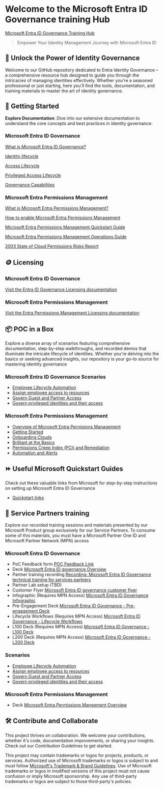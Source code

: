 # Welcome to the Microsoft Entra ID Governance training Hub

[Microsoft Entra ID Governance Training Hub](https://aka.ms/EntraIDGovernanceTraining)

> Empower Your Identity Management Journey with Microsoft Entra ID

## 🔐 Unlock the Power of Identity Governance

Welcome to our GitHub repository dedicated to Entra Identity Governance – a comprehensive resource hub designed to guide you through the intricacies of managing identities effectively. Whether you're a seasoned professional or just starting, here you'll find the tools, documentation, and training materials to master the art of identity governance.

## 🚀 Getting Started

 **Explore Documentation**: Dive into our extensive documentation to understand the core concepts and best practices in identity governance.

### Microsoft Entra ID Governance

[What is Microsoft Entra ID Governance?](https://learn.microsoft.com/en-us/entra/id-governance/identity-governance-overview)

[Identity lifecycle](https://learn.microsoft.com/en-us/entra/id-governance/identity-governance-overview#identity-lifecycle)

[Access Lifecycle](https://learn.microsoft.com/en-us/entra/id-governance/identity-governance-overview#access-lifecycle)

[Privileged Access Lifecycle](https://learn.microsoft.com/en-us/entra/id-governance/identity-governance-overview#privileged-access-lifecycle)

[Governance Capabilities](https://learn.microsoft.com/en-us/entra/id-governance/identity-governance-overview#governance-capabilities-in-other-microsoft-entra-features)

### Microsoft Entra Permissions Management

[What is Microsoft Entra Permissions Management?](https://learn.microsoft.com/en-us/entra/permissions-management/overview)

[How to enable Microsoft Entra Permissions Management](https://learn.microsoft.com/en-us/entra/permissions-management/onboard-enable-tenant)

[Microsoft Entra Permissions Management Quickstart Guide](https://learn.microsoft.com/en-us/entra/permissions-management/permissions-management-quickstart-guide)

[Microsoft Entra Permissions Management Operations Guide](https://learn.microsoft.com/en-us/entra/architecture/permissions-manage-ops-guide-intro)

[2003 State of Cloud Permissions Risks Report](https://go.microsoft.com/fwlink/?linkid=2228627&clcid=0x409&culture=en-us&country=us)

## 🪙 Licensing

### Microsoft Entra ID Governance

[Visit the Entra ID Governance Licensing documentation](https://learn.microsoft.com/en-us/entra/id-governance/licensing-fundamentals )

### Microsoft Entra Permissions Management

[Visit the Entra Permissions Management Licensing documentation](https://www.microsoft.com/en-us/security/business/identity-access/microsoft-entra-permissions-management#pricing)

## 📦 POC in a Box

Explore a diverse array of scenarios featuring comprehensive documentation, step-by-step walkthroughs, and recorded demos that illuminate the intricate lifecycle of identities. Whether you're delving into the basics or seeking advanced insights, our repository is your go-to source for mastering identity governance

### Microsoft Entra ID Governance Scenarios

- [Employee Lifecycle Automation](./IGAPOC/Employee%20Lifecycle%20Automation/EmployeeLifecycle.md)
- [Assign employee access to resources](./IGAPOC/Assign%20employee%20access%20to%20resources/AssignEmployeeAccess.md)
- [Govern Guest and Partner Access](./IGAPOC/Govern%20Guest%20and%20Partner%20Access/GovernGuestsPartnerAccess.md)
- [Govern privileged identities and their access](./IGAPOC/Govern%20Privileged%20Identities/GovernprivilegedIdentities.md)

### Microsoft Entra Permissions Management

- [Overview of Microsoft Entra Permisions Management](./EPMPOC/00-MEPM_PoC_Overview/Overview.md)
- [Getting Started](./EPMPOC/01-MEPM_PoC_Getting_Started/Getting_Started.md)
- [Onboarding Clouds](./EPMPOC/02-MEPM_PoC_Onboarding_Clouds/Onboarding_Clouds.md)
- [Brilliant at the Basics](./EPMPOC/03-MEPM_PoC_Brilliant_at_the_Basics/Brilliant_at_the_Basics.md)
- [Permissions Creep Index (PCI) and Remediation](./EPMPOC/04-MEPM_PCI_and_Remediation/PCI_and_Remediation.md)
- [Automation and Alerts](./EPMPOC/05-MEPM_Automation_and_Alerts/Automation_and_Alerts.md)

## ⏩ Useful Microsoft Quickstart Guides

Check out these valuable links from Microsoft for step-by-step instructions on setting up Microsoft Entra ID Governance

- [Quickstart links](./Quickstart/Readme.md)

## 🤝 Service Partners training

Explore our recorded training sessions and materials presented by our Microsoft Product group exclusively for our Service Partners. To consume some of this materials, you must have a Microsoft Partner One ID and Microsoft Partner Network (MPN) access

### Microsoft Entra ID Governance 
- PoC Feedback form [POC Feedback Link](https://aka.ms/IGAPOCSurvey)
- Deck [Microsoft Entra ID governance Overview](https://github.com/microsoft/EntraIDGovernance-Training/blob/main/Partners/Microsoft%20Entra%20ID%20governance%20Overview.pptx)
- Partner training recording [Recording: Microsoft Entra ID Governance technical training for services partners](https://www.youtube.com/watch?v=QCpmBknNkbI)
- Partner Lab setup (TBD)
- Customer Flyer [Microsoft Entra ID governance customer flyer](https://github.com/microsoft/EntraIDGovernance-Training/blob/main/Partners/00-MEIG_Customer%20Email%20template%20_Flyer.pptx)
- Infographic (Requires MPN Access) [Microsoft Entra ID Governance Infographic](https://microsoft.seismic.com/Link/Content/DCRMc68PfX4MdGfGgF8m8qFJd7pj)
- Pre-Engagement Deck [Microsoft Entra ID Governance - Pre-engagement Deck](https://github.com/microsoft/EntraIDGovernance-Training/blob/main/Partners/EIGA%20-%20POC%20Pre-engagement.pptx)
- Lifecycle Workflows (Requires MPN Access) [Microsoft Entra ID Governance - Lifecycle Workflows](https://microsoft.seismic.com/Link/Content/DCDJ9qhjHRBJj8mFbFbV77qC4WT3)
- L100 Deck (Requires MPN Access) [Microsoft Entra ID Governance - L100 Deck](https://microsoft.seismic.com/Link/Content/DChcDCTCVb9hHGQCPcqT8XHGfQDB)
- L200 Deck (Requires MPN Access) [Microsoft Entra ID Governance - L200 Deck](https://microsoft.seismic.com/Link/Content/DCfV7RDJDgbWG8hQPqqcCD9DqFMd)


### Scenarios
- [Employee Lifecycle Automation](./IGAPOC/Employee%20Lifecycle%20Automation/EmployeeLifecycle.md)
- [Assign employee access to resources](./IGAPOC/Assign%20employee%20access%20to%20resources/AssignEmployeeAccess.md)
- [Govern Guest and Partner Access](./IGAPOC/Govern%20Guest%20and%20Partner%20Access/GovernGuestsPartnerAccess.md)
- [Govern privileged identities and their access](./IGAPOC/Govern%20Privileged%20Identities/GovernprivilegedIdentities.md)


### Microsoft Entra Permissions Management

- Deck [Microsoft Entra Permissions Mangement Overview](https://github.com/microsoft/EntraIDGovernance-Training/blob/main/EPMPOC/01-MEPM_PoC_Getting_Started/01-MEPM_PoC_Getting_Started.pdf)

## 🛠️ Contribute and Collaborate

This project thrives on collaboration. We welcome your contributions, whether it's code, documentation improvements, or sharing your insights. Check out our Contribution Guidelines to get started.

This project may contain trademarks or logos for projects, products, or services. Authorized use of Microsoft
trademarks or logos is subject to and must follow
[Microsoft's Trademark & Brand Guidelines](https://www.microsoft.com/en-us/legal/intellectualproperty/trademarks/usage/general).
Use of Microsoft trademarks or logos in modified versions of this project must not cause confusion or imply Microsoft sponsorship.
Any use of third-party trademarks or logos are subject to those third-party's policies.
